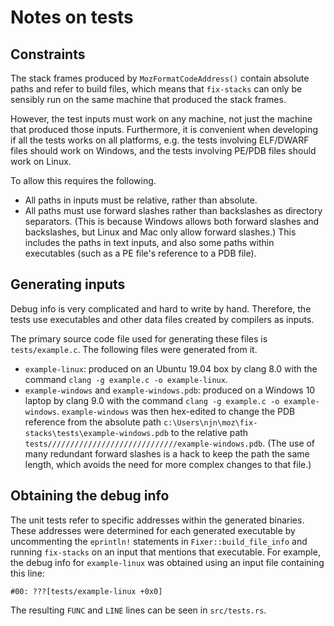 # Notes on tests

## Constraints

The stack frames produced by `MozFormatCodeAddress()` contain absolute paths
and refer to build files, which means that `fix-stacks` can only be sensibly
run on the same machine that produced the stack frames.

However, the test inputs must work on any machine, not just the machine that
produced those inputs. Furthermore, it is convenient when developing if all the
tests works on all platforms, e.g. the tests involving ELF/DWARF files should
work on Windows, and the tests involving PE/PDB files should work on Linux.

To allow this requires the following.
- All paths in inputs must be relative, rather than absolute.
- All paths must use forward slashes rather than backslashes as directory
  separators. (This is because Windows allows both forward slashes and
  backslashes, but Linux and Mac only allow forward slashes.) This includes the
  paths in text inputs, and also some paths within executables (such as a PE
  file's reference to a PDB file).

## Generating inputs

Debug info is very complicated and hard to write by hand. Therefore, the tests
use executables and other data files created by compilers as inputs.

The primary source code file used for generating these files is
`tests/example.c`. The following files were generated from it.
- `example-linux`: produced on an Ubuntu 19.04 box by clang 8.0 with the
  command `clang -g example.c -o example-linux`.
- `example-windows` and `example-windows.pdb`: produced on a Windows 10 laptop
  by clang 9.0 with the command `clang -g example.c -o example-windows`.
  `example-windows` was then hex-edited to change the PDB reference from the
  absolute path `c:\Users\njn\moz\fix-stacks\tests\example-windows.pdb` to the
  relative path `tests/////////////////////////////example-windows.pdb`. (The
  use of many redundant forward slashes is a hack to keep the path the same
  length, which avoids the need for more complex changes to that file.)

## Obtaining the debug info

The unit tests refer to specific addresses within the generated binaries. These
addresses were determined for each generated executable by uncommenting the
`eprintln!` statements in `Fixer::build_file_info` and running `fix-stacks` on
an input that mentions that executable. For example, the debug info for
`example-linux` was obtained using an input file containing this line:
```
#00: ???[tests/example-linux +0x0]
```
The resulting `FUNC` and `LINE` lines can be seen in `src/tests.rs`.

